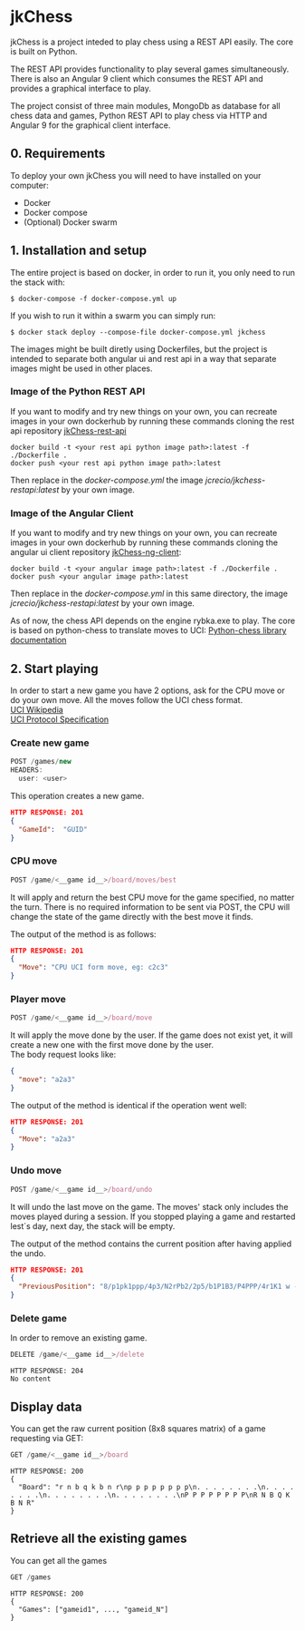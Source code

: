 # jkChess
jkChess is a project inteded to play chess using a REST API easily. The core is built on Python.

The REST API provides functionality to play several games simultaneously.
There is also an Angular 9 client which consumes the REST API and provides a graphical interface to play.

The project consist of three main modules, MongoDb as database for all chess data and games, Python REST API to play chess via HTTP and Angular 9 for the graphical client interface.

## 0. Requirements
To deploy your own jkChess you will need to have installed on your computer:
- Docker
- Docker compose
- (Optional) Docker swarm

## 1. Installation and setup
The entire project is based on docker, in order to run it, you only need to run the stack with:
```
$ docker-compose -f docker-compose.yml up
```

If you wish to run it within a swarm you can simply run:
```
$ docker stack deploy --compose-file docker-compose.yml jkchess
```
   
The images might be built diretly using Dockerfiles, but the project is intended to separate both angular ui and rest api in a way that separate images might be used in other places.

### Image of the Python REST API
If you want to modify and try new things on your own, you can recreate images in your own dockerhub by running these commands cloning the rest api repository [jkChess-rest-api](https://github.com/jcrecio/jkChess-rest-api)
```
docker build -t <your rest api python image path>:latest -f ./Dockerfile .
docker push <your rest api python image path>:latest
```
Then replace in the *docker-compose.yml* the image *jcrecio/jkchess-restapi:latest* by your own image.

### Image of the Angular Client
If you want to modify and try new things on your own, you can recreate images in your own dockerhub by running these commands cloning the angular ui client repository [jkChess-ng-client](https://github.com/jcrecio/ngJkChess):
```
docker build -t <your angular image path>:latest -f ./Dockerfile .
docker push <your angular image path>:latest
```
Then replace in the *docker-compose.yml* in this same directory, the image *jcrecio/jkchess-restapi:latest* by your own image.

As of now, the chess API depends on the engine rybka.exe to play.
The core is based on python-chess to translate moves to UCI:
[Python-chess library documentation](https://python-chess.readthedocs.io/en/latest/)

## 2. Start playing
In order to start a new game you have 2 options, ask for the CPU move or do your own move.
All the moves follow the UCI chess format.  
[UCI Wikipedia](https://en.wikipedia.org/wiki/Universal_Chess_Interface)  
[UCI Protocol Specification](http://wbec-ridderkerk.nl/html/UCIProtocol.html)  

### Create new game
```javascript
POST /games/new      
HEADERS:      
  user: <user>
```
This operation creates a new game.

```json
HTTP RESPONSE: 201
{
  "GameId":  "GUID"
}
```

### CPU move
```javascript
POST /game/<__game id__>/board/moves/best    
```
It will apply and return the best CPU move for the game specified, no matter the turn.
There is no required information to be sent via POST, the CPU will change the state of the game directly with the best move it finds.  
  
The output of the method is as follows:
```json
HTTP RESPONSE: 201
{
  "Move": "CPU UCI form move, eg: c2c3"
}
```
 
### Player move
```javascript
POST /game/<__game id__>/board/move    
```
It will apply the move done by the user. If the game does not exist yet, it will create a new one with the first move done by the user.  
The body request looks like:
```json
{ 
  "move": "a2a3" 
}
```
The output of the method is identical if the operation went well:
```json
HTTP RESPONSE: 201
{
  "Move": "a2a3"
}
```

### Undo move
```javascript
POST /game/<__game id__>/board/undo    
```
It will undo the last move on the game. The moves' stack only includes the moves played during a session.
If you stopped playing a game and restarted lest´s day, next day, the stack will be empty.

The output of the method contains the current position after having applied the undo.
```json
HTTP RESPONSE: 201
{
  "PreviousPosition": "8/p1pk1ppp/4p3/N2rPb2/2p5/b1P1B3/P4PPP/4r1K1 w - - 0 24"
}
```

### Delete game
In order to remove an existing game.      
```javascript
DELETE /game/<__game id__>/delete    
```            
```
HTTP RESPONSE: 204
No content
```
## Display data
You can get the raw current position (8x8 squares matrix) of a game requesting via GET:  
```javascript
GET /game/<__game id__>/board    
```
```
HTTP RESPONSE: 200
{
  "Board": "r n b q k b n r\np p p p p p p p\n. . . . . . . .\n. . . . . . . .\n. . . . . . . .\n. . . . . . . .\nP P P P P P P P\nR N B Q K B N R"
}
```

## Retrieve all the existing games
You can get all the games
```javascript
GET /games   
```
```
HTTP RESPONSE: 200
{
  "Games": ["gameid1", ..., "gameid_N"]
}
```
